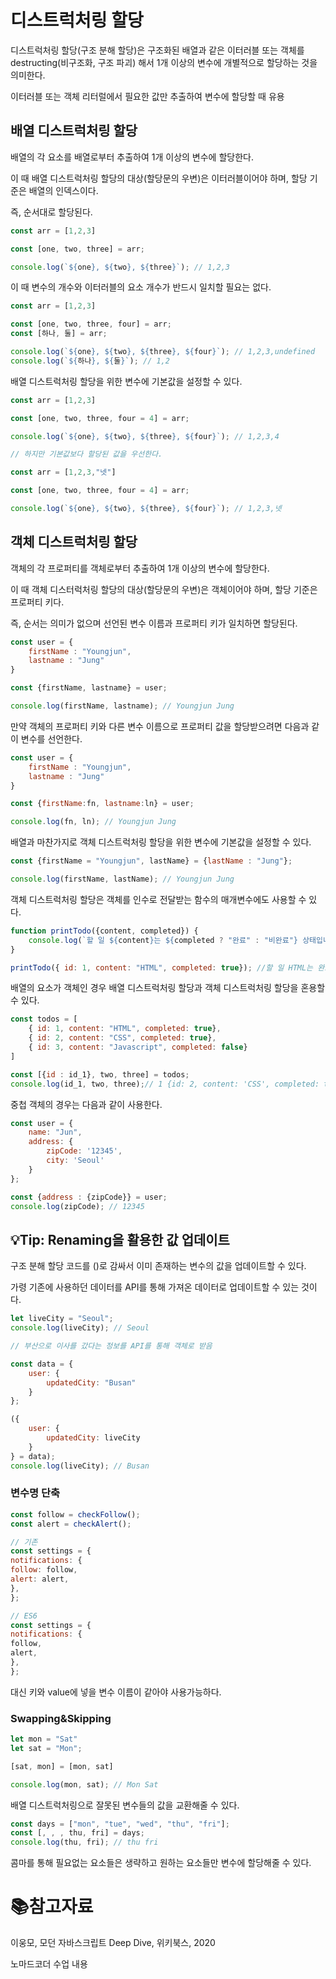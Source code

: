 # 디스트럭처링 할당

디스트럭처링 할당(구조 분해 할당)은 구조화된 배열과 같은 이터러블 또는 객체를 destructing(비구조화, 구조 파괴) 해서 1개 이상의 변수에 개별적으로 할당하는 것을 의미한다.

이터러블 또는 객체 리터럴에서 필요한 값만 추출하여 변수에 할당할 때 유용

## 배열 디스트럭처링 할당

배열의 각 요소를 배열로부터 추출하여 1개 이상의 변수에 할당한다.

이 때 배열 디스트럭처링 할당의 대상(할당문의 우변)은 이터러블이어야 하며, 할당 기준은 배열의 인덱스이다.

즉, 순서대로 할당된다.

```javascript
const arr = [1,2,3]

const [one, two, three] = arr;

console.log(`${one}, ${two}, ${three}`); // 1,2,3
```

이 때 변수의 개수와 이터러블의 요소 개수가 반드시 일치할 필요는 없다.

```javascript
const arr = [1,2,3]

const [one, two, three, four] = arr;
const [하나, 둘] = arr;

console.log(`${one}, ${two}, ${three}, ${four}`); // 1,2,3,undefined
console.log(`${하나}, ${둘}`); // 1,2
```

배열 디스트럭처링 할당을 위한 변수에 기본값을 설정할 수 있다.

```javascript
const arr = [1,2,3]

const [one, two, three, four = 4] = arr;

console.log(`${one}, ${two}, ${three}, ${four}`); // 1,2,3,4

// 하지만 기본값보다 할당된 값을 우선한다.

const arr = [1,2,3,"넷"]

const [one, two, three, four = 4] = arr;

console.log(`${one}, ${two}, ${three}, ${four}`); // 1,2,3,넷
```

## 객체 디스트럭처링 할당

객체의 각 프로퍼티를 객체로부터 추출하여 1개 이상의 변수에 할당한다.

이 때 객체 디스터럭처링 할당의 대상(할당문의 우변)은 객체이어야 하며, 할당 기준은 프로퍼티 키다.

즉, 순서는 의미가 없으며 선언된 변수 이름과 프로퍼티 키가 일치하면 할당된다.

```javascript
const user = {
    firstName : "Youngjun",
    lastname : "Jung"
}

const {firstName, lastname} = user;

console.log(firstName, lastname); // Youngjun Jung
```

만약 객체의 프로퍼티 키와 다른 변수 이름으로 프로퍼티 값을 할당받으려면 다음과 같이 변수를 선언한다.

```javascript
const user = {
    firstName : "Youngjun",
    lastname : "Jung"
}

const {firstName:fn, lastname:ln} = user;

console.log(fn, ln); // Youngjun Jung
```

배열과 마찬가지로 객체 디스트럭처링 할당을 위한 변수에 기본값을 설정할 수 있다.

```javascript
const {firstName = "Youngjun", lastName} = {lastName : "Jung"};

console.log(firstName, lastName); // Youngjun Jung
```

객체 디스트럭처링 할당은 객체를 인수로 전달받는 함수의 매개변수에도 사용할 수 있다.

```javascript
function printTodo({content, completed}) {
    console.log(`할 일 ${content}는 ${completed ? "완료" : "비완료"} 상태입니다.`);
}

printTodo({ id: 1, content: "HTML", completed: true}); //할 일 HTML는 완료 상태입니다.
```

배열의 요소가 객체인 경우 배열 디스트럭처링 할당과 객체 디스트럭처링 할당을 혼용할 수 있다.

```javascript
const todos = [
    { id: 1, content: "HTML", completed: true},
    { id: 2, content: "CSS", completed: true},
    { id: 3, content: "Javascript", completed: false}
]

const [{id : id_1}, two, three] = todos;
console.log(id_1, two, three);// 1 {id: 2, content: 'CSS', completed: true} {id: 3, content: 'Javascript', completed: false}
```

중첩 객체의 경우는 다음과 같이 사용한다.

```javascript
const user = {
    name: "Jun",
    address: {
        zipCode: '12345',
        city: 'Seoul'
    }
};

const {address : {zipCode}} = user;
console.log(zipCode); // 12345
```

## :bulb:Tip: Renaming을 활용한 값 업데이트

구조 분해 할당 코드를 ()로 감싸서 이미 존재하는 변수의 값을 업데이트할 수 있다.

가령 기존에 사용하던 데이터를 API를 통해 가져온 데이터로 업데이트할 수 있는 것이다.

```javascript
let liveCity = "Seoul";
console.log(liveCity); // Seoul

// 부산으로 이사를 갔다는 정보를 API를 통해 객체로 받음

const data = {
    user: {
        updatedCity: "Busan"
    }
};

({
    user: {
        updatedCity: liveCity
    }
} = data);
console.log(liveCity); // Busan
```

### 변수명 단축

```javascript
const follow = checkFollow();
const alert = checkAlert();

// 기존
const settings = {
notifications: {
follow: follow,
alert: alert,
},
};

// ES6
const settings = {
notifications: {
follow,
alert,
},
};
```

대신 키와 value에 넣을 변수 이름이 같아야 사용가능하다.

### Swapping&Skipping

```javascript
let mon = "Sat"
let sat = "Mon";

[sat, mon] = [mon, sat]

console.log(mon, sat); // Mon Sat
```

배열 디스트럭처링으로 잘못된 변수들의 값을 교환해줄 수 있다.

```javascript
const days = ["mon", "tue", "wed", "thu", "fri"];
const [, , , thu, fri] = days;
console.log(thu, fri); // thu fri
```

콤마를 통해 필요없는 요소들은 생략하고 원하는 요소들만 변수에 할당해줄 수 있다.

# :books:참고자료

이웅모, 모던 자바스크립트 Deep Dive, 위키북스, 2020

노마드코더 수업 내용
